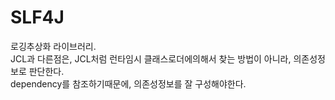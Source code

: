 # SLF4J
로깅추상화 라이브러리.  
JCL과 다른점은, JCL처럼 런타임시 클래스로더에의해서 찾는 방법이 아니라, 의존성정보로 판단한다.  
dependency를 참조하기때문에, 의존성정보를 잘 구성해야한다.
